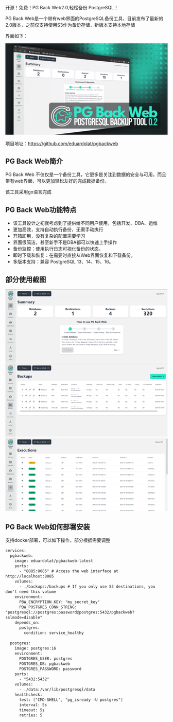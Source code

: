 开源！免费！PG Back Web2.0,轻松备份 PostgreSQL！

PG Back Web是一个带有web界面的PostgreSQL备份工具，目前发布了最新的2.0版本，之前仅支持使用S3作为备份存储，新版本支持本地存储

界面如下：

![](image.png)

项目地址：https://github.com/eduardolat/pgbackweb

## PG Back Web简介

PG Back Web 不仅仅是一个备份工具，它更多是关注到数据的安全与可用，而且带有web界面，可以更加轻松友好的完成数据备份。

该工具采用go语言完成

## PG Back Web功能特点

- 该工具设计之初就考虑到了提供给不同用户使用，包括开发、DBA、运维
- 更加高效，支持自动执行备份，无需手动执行
- 开箱即用，没有复杂的配置需要学习
- 界面很简洁，甚至新手不是DBA都可以快速上手操作
- 备份监控：使用执行日志可视化备份的状态。
-  即时下载和恢复：在需要时直接从Web界面恢复和下载备份。
-  多版本支持：兼容 PostgreSQL 13、14、15、16。
  
##  部分使用截图

![](image-1.png)
![](image-2.png)
![](image-3.png)

## PG Back Web如何部署安装

支持docker部署，可以如下操作，部分根据需要调整

```
services:
  pgbackweb:
    image: eduardolat/pgbackweb:latest
    ports:
      - "8085:8085" # Access the web interface at http://localhost:8085
    volumes:
      - ./backups:/backups # If you only use S3 destinations, you don't need this volume
    environment:
      PBW_ENCRYPTION_KEY: "my_secret_key"
      PBW_POSTGRES_CONN_STRING: "postgresql://postgres:password@postgres:5432/pgbackweb?sslmode=disable"
    depends_on:
      postgres:
        condition: service_healthy

  postgres:
    image: postgres:16
    environment:
      POSTGRES_USER: postgres
      POSTGRES_DB: pgbackweb
      POSTGRES_PASSWORD: password
    ports:
      - "5432:5432"
    volumes:
      - ./data:/var/lib/postgresql/data
    healthcheck:
      test: ["CMD-SHELL", "pg_isready -U postgres"]
      interval: 5s
      timeout: 5s
      retries: 5
```


